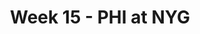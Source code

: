 ---
layout: game
title: Week 15 - PHI at NYG
season: 2010
game_id: 2010_15_PHI_NYG
away_team: PHI
home_team: NYG
---
